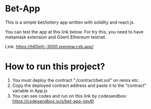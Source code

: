 # Bet-App

This is a simple bet/lottery app written with solidity and react.js.

You can test the app at this link below. For try this, you need to have metamask extension and Göerli Ethereum testnet.

Link: https://h65pfc-3000.preview.csb.app/

# How to run this project?
1) You must deploy the contract "./contract/bet.sol" on remix etc. 
2) Copy the deployed contract address and paste it to the "contract" variable in App.js
3) You can see codes and run on this link by codesandbox: https://codesandbox.io/s/bet-app-ijqy6l
